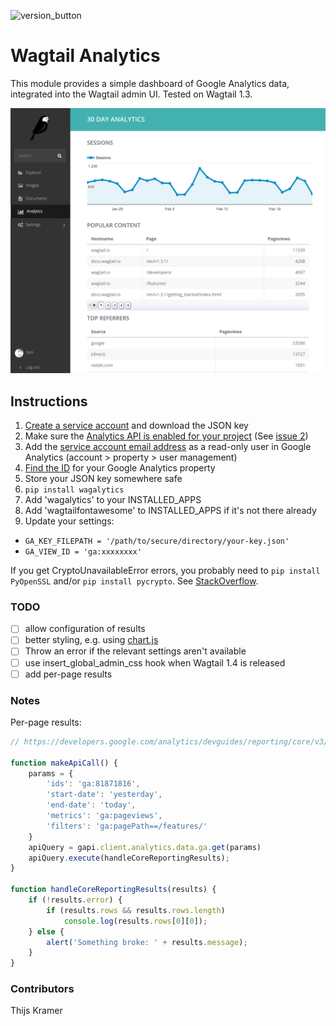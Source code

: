 ![version_button](https://img.shields.io/pypi/v/wagalytics.svg)
# Wagtail Analytics

This module provides a simple dashboard of Google Analytics data, integrated into the Wagtail admin UI. Tested on Wagtail 1.3.

![Screenshot](screenshot.png)

## Instructions

1. [Create a service account](https://ga-dev-tools.appspot.com/embed-api/server-side-authorization) and download the JSON key
1. Make sure the [Analytics API is enabled for your project](https://console.developers.google.com/apis/api/analytics/overview) (See [issue 2](https://github.com/tomdyson/wagalytics/issues/2))
1. Add the [service account email address](https://console.developers.google.com/permissions/serviceaccounts) as a read-only user in Google Analytics (account > property > user management)
1. [Find the ID](https://lucidpress.zendesk.com/hc/en-us/articles/207335356) for your Google Analytics property
1. Store your JSON key somewhere safe
1. `pip install wagalytics`
1. Add 'wagalytics' to your INSTALLED_APPS
1. Add 'wagtailfontawesome' to INSTALLED_APPS if it's not there already
1. Update your settings:
 - `GA_KEY_FILEPATH = '/path/to/secure/directory/your-key.json'`
 - `GA_VIEW_ID = 'ga:xxxxxxxx'`

If you get CryptoUnavailableError errors, you probably need to `pip install PyOpenSSL` and/or `pip install pycrypto`. See [StackOverflow](http://stackoverflow.com/questions/27305867/google-api-access-using-service-account-oauth2client-client-cryptounavailableerr).

### TODO

 - [ ] allow configuration of results
 - [ ] better styling, e.g. using [chart.js](https://ga-dev-tools.appspot.com/embed-api/third-party-visualizations/)
 - [ ] Throw an error if the relevant settings aren't available
 - [ ] use insert_global_admin_css hook when Wagtail 1.4 is released
 - [ ] add per-page results

### Notes

Per-page results:

```javascript
// https://developers.google.com/analytics/devguides/reporting/core/v3/coreDevguide

function makeApiCall() {
    params = {
        'ids': 'ga:81871816',
        'start-date': 'yesterday',
        'end-date': 'today',
        'metrics': 'ga:pageviews',
        'filters': 'ga:pagePath==/features/'
    }
    apiQuery = gapi.client.analytics.data.ga.get(params)
    apiQuery.execute(handleCoreReportingResults);
}

function handleCoreReportingResults(results) {
    if (!results.error) {
        if (results.rows && results.rows.length)
            console.log(results.rows[0][0]);
    } else {
        alert('Something broke: ' + results.message);
    }
}
```

### Contributors

Thijs Kramer
